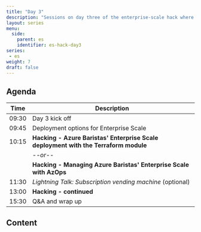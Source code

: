 ```yaml
---
title: "Day 3"
description: "Sessions on day three of the enterprise-scale hack where you'll work with automation tooling and repos for deploying enterprise scale."
layout: series
menu:
  side:
    parent: es
    identifier: es-hack-day3
series:
 - es
weight: 7
draft: false
---
```


## Agenda

| **Time** | **Description**
|---|---|
| 09:30 | Day 3 kick off |
| 09:45 | Deployment options for Enterprise Scale |
| 10:15 | **Hacking - Azure Baristas' Enterprise Scale deployment with the Terraform module** |
| | _--or--_ |
| | **Hacking - Managing Azure Baristas' Enterprise Scale with AzOps** |
| 11:30 | _Lightning Talk: Subscription vending machine_ (optional) |
| 13:00 | **Hacking - continued** |
| 15:30 | Q&A and wrap up |

## Content
